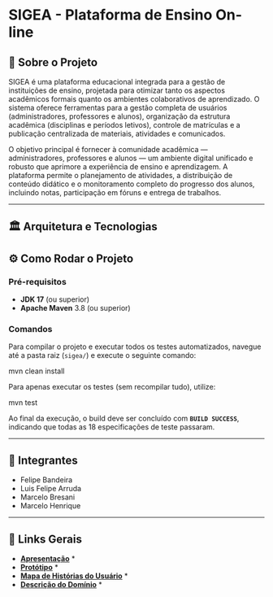 # SIGEA - Plataforma de Ensino On-line

## 🚀 Sobre o Projeto

SIGEA é uma plataforma educacional integrada para a gestão de instituições de ensino, projetada para otimizar tanto os aspectos acadêmicos formais quanto os ambientes colaborativos de aprendizado. O sistema oferece ferramentas para a gestão completa de usuários (administradores, professores e alunos), organização da estrutura acadêmica (disciplinas e períodos letivos), controle de matrículas e a publicação centralizada de materiais, atividades e comunicados.

O objetivo principal é fornecer à comunidade acadêmica — administradores, professores e alunos — um ambiente digital unificado e robusto que aprimore a experiência de ensino e aprendizagem. A plataforma permite o planejamento de atividades, a distribuição de conteúdo didático e o monitoramento completo do progresso dos alunos, incluindo notas, participação em fóruns e entrega de trabalhos.

---

## 🏛️ Arquitetura e Tecnologias

## ⚙️ Como Rodar o Projeto

### Pré-requisitos

* **JDK 17** (ou superior)
* **Apache Maven** 3.8 (ou superior)

### Comandos

Para compilar o projeto e executar todos os testes automatizados, navegue até a pasta raiz (`sigea/`) e execute o seguinte comando:

mvn clean install

Para apenas executar os testes (sem recompilar tudo), utilize:

mvn test

Ao final da execução, o build deve ser concluído com **`BUILD SUCCESS`**, indicando que todas as 18 especificações de teste passaram.

---

## 👥 Integrantes

* Felipe Bandeira
* Luis Felipe Arruda
* Marcelo Bresani
* Marcelo Henrique

---

## 🔗 Links Gerais

* **[Apresentação](https://www.canva.com/design/DAG2U5n0a3I/-9maNTx9KBascFk08bwTjw/edit?utm_content=DAG2U5n0a3I&utm_campaign=designshare&utm_medium=link2&utm_source=sharebutton)** *
* **[Protótipo]([https://www.canva.com/design/DAG2U5n0a3I/-9maNTx9KBascFk08bwTjw/edit?utm_content=DAG2U5n0a3I&utm_campaign=designshare&utm_medium=link2&utm_source=sharebutton](https://www.figma.com/design/mshXnITEmNfVZrYsQT8gV6/Untitled?node-id=0-1&p=f&t=C1KQSf8LGKrchoLk-0))** *
* **[Mapa de Histórias do Usuário]([https://www.canva.com/design/DAG2U5n0a3I/-9maNTx9KBascFk08bwTjw/edit?utm_content=DAG2U5n0a3I&utm_campaign=designshare&utm_medium=link2&utm_source=sharebutton](https://miro.com/app/board/uXjVJ7Q1pVU=))** *
* **[Descrição do Domínio]([https://www.canva.com/design/DAG2U5n0a3I/-9maNTx9KBascFk08bwTjw/edit?utm_content=DAG2U5n0a3I&utm_campaign=designshare&utm_medium=link2&utm_source=sharebutton](https://docs.google.com/document/d/19dmEHKq8BIhEIaaKKtwoF_yDFlVeOprotMjORMVZwSE/edit?tab=t.0))** *
